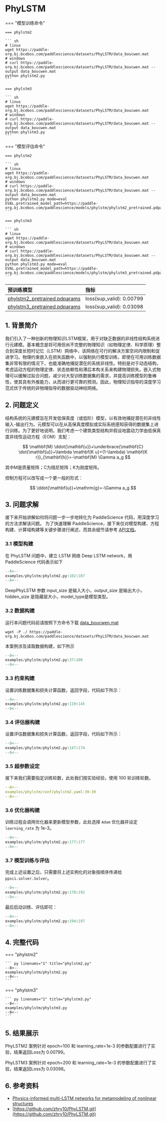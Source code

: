 # PhyLSTM

=== "模型训练命令"

    === phylstm2

    ``` sh
    # linux
    wget https://paddle-org.bj.bcebos.com/paddlescience/datasets/PhyLSTM/data_boucwen.mat
    # windows
    # curl https://paddle-org.bj.bcebos.com/paddlescience/datasets/PhyLSTM/data_boucwen.mat --output data_boucwen.mat
    python phylstm2.py
    ```

    === phylstm3

    ``` sh
    # linux
    wget https://paddle-org.bj.bcebos.com/paddlescience/datasets/PhyLSTM/data_boucwen.mat
    # windows
    # curl https://paddle-org.bj.bcebos.com/paddlescience/datasets/PhyLSTM/data_boucwen.mat --output data_boucwen.mat
    python phylstm3.py
    ```

=== "模型评估命令"

    === phylstm2

    ``` sh
    # linux
    wget https://paddle-org.bj.bcebos.com/paddlescience/datasets/PhyLSTM/data_boucwen.mat
    # windows
    # curl https://paddle-org.bj.bcebos.com/paddlescience/datasets/PhyLSTM/data_boucwen.mat --output data_boucwen.mat
    python phylstm2.py mode=eval EVAL.pretrained_model_path=https://paddle-org.bj.bcebos.com/paddlescience/models/phylstm/phylstm2_pretrained.pdparams
    ```

    === phylstm3

    ``` sh
    # linux
    wget https://paddle-org.bj.bcebos.com/paddlescience/datasets/PhyLSTM/data_boucwen.mat
    # windows
    # curl https://paddle-org.bj.bcebos.com/paddlescience/datasets/PhyLSTM/data_boucwen.mat --output data_boucwen.mat
    python phylstm3.py mode=eval EVAL.pretrained_model_path=https://paddle-org.bj.bcebos.com/paddlescience/models/phylstm/phylstm3_pretrained.pdparams
    ```

| 预训练模型  | 指标 |
|:--| :--|
| [phylstm2_pretrained.pdparams](https://paddle-org.bj.bcebos.com/paddlescience/models/phylstm/phylstm2_pretrained.pdparams) | loss(sup_valid): 0.00799 |
| [phylstm3_pretrained.pdparams](https://paddle-org.bj.bcebos.com/paddlescience/models/phylstm/phylstm3_pretrained.pdparams) | loss(sup_valid): 0.03098 |

## 1. 背景简介

我们引入了一种创新的物理知识LSTM框架，用于对缺乏数据的非线性结构系统进行元建模。基本概念是将可用但尚不完整的物理知识（如物理定律、科学原理）整合到深度长短时记忆（LSTM）网络中，该网络在可行的解决方案空间内限制和促进学习。物理约束嵌入在损失函数中，以强制执行模型训练，即使在可用训练数据集非常有限的情况下，也能准确地捕捉潜在的系统非线性。特别是对于动态结构，考虑运动方程的物理定律、状态依赖性和滞后本构关系来构建物理损失。嵌入式物理可以缓解过拟合问题，减少对大型训练数据集的需求，并提高训练模型的鲁棒性，使其具有外推能力，从而进行更可靠的预测。因此，物理知识指导的深度学习范式优于传统的非物理指导的数据驱动神经网络。

## 2. 问题定义

结构系统的元建模旨在开发低保真度（或低阶）模型，以有效地捕捉潜在的非线性输入-输出行为。元模型可以在从高保真度模拟或实际系统感知获得的数据集上进行训练。为了更好地说明，我们考虑一个建筑类型结构并假设地震动力学由低保真度非线性运动方程（EOM）支配：

$$
\mathbf{M} \ddot{\mathbf{u}}+\underbrace{\mathbf{C} \dot{\mathbf{u}}+\lambda \mathbf{K u}+(1-\lambda) \mathbf{K r}}_{\mathbf{h}}=-\mathbf{M} \Gamma a_g
$$

其中M是质量矩阵；C为阻尼矩阵；K为刚度矩阵。

控制方程可以改写成一个更一般的形式：

$$
\ddot{\mathbf{u}}+\mathrm{g}=-\Gamma a_g
$$

## 3. 问题求解

接下来开始讲解如何将问题一步一步地转化为 PaddleScience 代码，用深度学习的方法求解该问题。
为了快速理解 PaddleScience，接下来仅对模型构建、方程构建、计算域构建等关键步骤进行阐述，而其余细节请参考 [API文档](../api/arch.md)。

### 3.1 模型构建

在 PhyLSTM 问题中，建立 LSTM 网络 Deep LSTM network，用 PaddleScience 代码表示如下

``` py linenums="102"
--8<--
examples/phylstm/phylstm2.py:102:107
--8<--
```

DeepPhyLSTM 参数 input_size 是输入大小，output_size 是输出大小，hidden_size 是隐藏层大小，model_type是模型类型。

### 3.2 数据构建

运行本问题代码前请按照下方命令下载 [data_boucwen.mat](https://paddle-org.bj.bcebos.com/paddlescience/datasets/PhyLSTM/data_boucwen.mat)

``` shell
wget -P ./ https://paddle-org.bj.bcebos.com/paddlescience/datasets/PhyLSTM/data_boucwen.mat
```

本案例涉及读取数据构建，如下所示

``` py linenums="37"
--8<--
examples/phylstm/phylstm2.py:37:100
--8<--
```

### 3.3 约束构建

设置训练数据集和损失计算函数，返回字段，代码如下所示：

``` py linenums="119"
--8<--
examples/phylstm/phylstm2.py:119:145
--8<--
```

### 3.4 评估器构建

设置评估数据集和损失计算函数，返回字段，代码如下所示：

``` py linenums="147"
--8<--
examples/phylstm/phylstm2.py:147:174
--8<--
```

### 3.5 超参数设定

接下来我们需要指定训练轮数，此处我们按实验经验，使用 100 轮训练轮数。

``` yaml linenums="39"
--8<--
examples/phylstm/conf/phylstm2.yaml:39:39
--8<--
```

### 3.6 优化器构建

训练过程会调用优化器来更新模型参数，此处选择 `Adam` 优化器并设定 `learning_rate` 为 1e-3。

``` py linenums="177"
--8<--
examples/phylstm/phylstm2.py:177:177
--8<--
```

### 3.7 模型训练与评估

完成上述设置之后，只需要将上述实例化的对象按顺序传递给 `ppsci.solver.Solver`。

``` py linenums="178"
--8<--
examples/phylstm/phylstm2.py:178:192
--8<--
```

最后启动训练、评估即可：

``` py linenums="194"
--8<--
examples/phylstm/phylstm2.py:194:197
--8<--
```

## 4. 完整代码

=== "phylstm2"

    ``` py linenums="1" title="phylstm2.py"
    --8<--
    examples/phylstm/phylstm2.py
    --8<--
    ```

=== "phylstm3"

    ``` py linenums="1" title="phylstm3.py"
    --8<--
    examples/phylstm/phylstm3.py
    --8<--
    ```

## 5. 结果展示

PhyLSTM2 案例针对 epoch=100 和 learning\_rate=1e-3 的参数配置进行了实验，结果返回Loss为 0.00799。

PhyLSTM3 案例针对 epoch=200 和 learning\_rate=1e-3 的参数配置进行了实验，结果返回Loss为 0.03098。

## 6. 参考资料

- [Physics-informed multi-LSTM networks for metamodeling of nonlinear structures](https://www.sciencedirect.com/science/article/abs/pii/S0045782520304114)
- [https://github.com/zhry10/PhyLSTM.git](https://github.com/zhry10/PhyLSTM.git)
